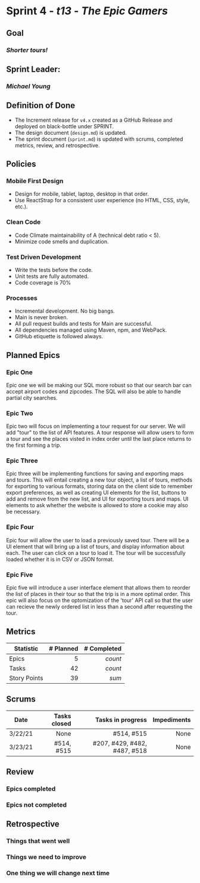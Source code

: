 # Sprint 4 - *t13* - *The Epic Gamers*

## Goal
### *Shorter tours!*

## Sprint Leader: 
### *Michael Young*

## Definition of Done

* The Increment release for `v4.x` created as a GitHub Release and deployed on black-bottle under SPRINT.
* The design document (`design.md`) is updated.
* The sprint document (`sprint.md`) is updated with scrums, completed metrics, review, and retrospective.

## Policies

### Mobile First Design
* Design for mobile, tablet, laptop, desktop in that order.
* Use ReactStrap for a consistent user experience (no HTML, CSS, style, etc.).

### Clean Code
* Code Climate maintainability of A (technical debt ratio < 5).
* Minimize code smells and duplication.

### Test Driven Development
* Write the tests before the code.
* Unit tests are fully automated.
* Code coverage is 70%

### Processes
* Incremental development.  No big bangs.
* Main is never broken. 
* All pull request builds and tests for Main are successful.
* All dependencies managed using Maven, npm, and WebPack.
* GitHub etiquette is followed always.


## Planned Epics
### Epic One 
Epic one we will be making our SQL more robust so that our search bar can accept airport codes and zipcodes. The SQL will also be able to handle partial city searches. 
### Epic Two
Epic two will focus on implementing a tour request for our server. We will add "tour" to the list of API features. A tour response will allow users to form a tour and see the places visted in index order until the last place returns to the first forming a trip.
### Epic Three
Epic three will be implementing functions for saving and exporting maps and tours. This will entail creating a new tour object, a list of tours, methods for exporting to various formats, storing data on the client side to remember export preferences, as well as creating UI elements for the list, buttons to add and remove from the new list, and UI for exporting tours and maps. UI elements to ask whether the website is allowed to store a cookie may also be necessary.
### Epic Four
Epic four will allow the user to load a previously saved tour. There will be a UI element that will bring up a list of tours, and display information about each. The user can click on a tour to load it. The tour will be successfully loaded whether it is in CSV or JSON format. 
### Epic Five
Epic five will introduce a user interface element that allows them to reorder the list of places in their tour so that the trip is in a more optimal order. This epic will also focus on the optomization of the 'tour' API call so that the user can recieve the newly ordered list in less than a second after requesting the tour. 
## Metrics

| Statistic | # Planned | # Completed |
| --- | ---: | ---: |
| Epics | 5 | *count* |
| Tasks |  42   | *count* | 
| Story Points |  39  | *sum* | 


## Scrums

| Date | Tasks closed  | Tasks in progress | Impediments |
| --- | ---: | ---: | ---: |
| 3/22/21 | None | #514, #515 | None |
| 3/23/21 | #514, #515 | #207, #429, #482, #487, #518 | None |


## Review

### Epics completed  

### Epics not completed 

## Retrospective

### Things that went well

### Things we need to improve

### One thing we will change next time
